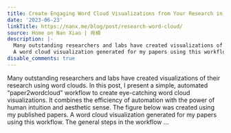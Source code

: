 ```yaml
---
title: Create Engaging Word Cloud Visualizations from Your Research in an Hour
date: '2023-06-23'
linkTitle: https://nanx.me/blog/post/research-word-cloud/
source: Home on Nan Xiao | 肖楠
description: |-
  Many outstanding researchers and labs have created visualizations of their research using word clouds. In this post, I present a simple, automated “paper2wordcloud” workflow to create eye-catching word cloud visualizations. It combines the efficiency of automation with the power of human intuition and aesthetic sense. The figure below was created using my published papers.
  A word cloud visualization generated for my papers using this workflow. The general steps in the workflow ...
disable_comments: true
---
```

Many outstanding researchers and labs have created visualizations of their research using word clouds. In this post, I present a simple, automated “paper2wordcloud” workflow to create eye-catching word cloud visualizations. It combines the efficiency of automation with the power of human intuition and aesthetic sense. The figure below was created using my published papers.
A word cloud visualization generated for my papers using this workflow. The general steps in the workflow ...